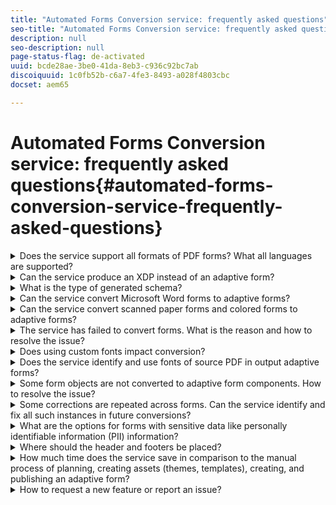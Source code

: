 ```yaml
---
title: "Automated Forms Conversion service: frequently asked questions"
seo-title: "Automated Forms Conversion service: frequently asked questions"
description: null
seo-description: null
page-status-flag: de-activated
uuid: bcde28ae-3be0-41da-8eb3-c936c92bc7ab
discoiquuid: 1c0fb52b-c6a7-4fe3-8493-a028f4803cbc
docset: aem65

---
```


# Automated Forms Conversion service: frequently asked questions{#automated-forms-conversion-service-frequently-asked-questions}

<details> 
 <summary>Does the service support all formats of PDF forms? What all languages are supported?</summary> 
 <ul> 
  <li>The service can convert non-interactive PDF forms into adaptive forms. It has limited support for AcroForms and XFA-based PDF forms. The service does not support scanned forms.<br /> </li> 
  <li>The service converts only English-languag forms to adaptive forms. You can translate converted adaptive forms to another language using <a href="https://chl-author-preview.corp.adobe.com/content/help/en/experience-manager/6-5/forms/using/using-aem-translation-workflow-to-localize-adaptive-forms.html">AEM translation workflow</a>.</li> 
 </ul> 
 <p>We are regularly adding support for other source types. Keep the <a href="https://helpx.adobe.com/experience-manager/Automated-Forms-Conversion-Service/aem-forms-automated-forms-conversion-service-beta.html">What’s supported</a> section on your watchlist for a regular update on newly added features and capabilities.</p> 
</details>

<details> 
 <summary>Can the service produce an XDP instead of an adaptive form? </summary> 
 <p>The service does not produce an XDP output for the time being. We are regularly adding features and to the service. Keep the <a href="https://helpx.adobe.com/experience-manager/Automated-Forms-Conversion-Service/aem-forms-automated-forms-conversion-service-beta.html">What’s supported</a> section on your watchlist for a regular update on newly added features and capabilities.</p> 
</details>

<details> 
 <summary>What is the type of generated schema?</summary> 
 <p>The service generates JSON schema.</p> 
</details>

<details> 
 <summary>Can the service convert Microsoft Word forms to adaptive forms? </summary> 
 <p>No, the service does not convert Microsoft Word forms to adaptive forms. You can save a Microsoft Word forms as PDF and convert the PDF to an adaptive form.</p> 
</details>

<details> 
 <summary>Can the service convert scanned paper forms and colored forms to adaptive forms?</summary> 
 <p>The service can convert non-interactive PDF forms to adaptive forms. It has limited support for AcroForms and XFA-based PDF forms. Scanned forms and colored forms are not supported for the time being. We are regularly adding features and to the service. Keep the <a href="https://helpx.adobe.com/experience-manager/Automated-Forms-Conversion-Service/aem-forms-automated-forms-conversion-service-beta.html">What’s supported</a> section on your watchlist for a regular update on newly added features and capabilities.</p> 
</details>

<details> 
 <summary>The service has failed to convert forms. What is the reason and how to resolve the issue?</summary> 
 <p>The most common reasons for the service to fail are:</p> 
 <ul> 
  <li>Secured PDF forms are provided for the conversion. Do not use password protected, Document Security protected, or any other protected PDF forms for conversion.</li> 
  <li>Internet connection is interrupted. Ensure that you are connected to the internet during the conversion.</li> 
  <li>Service URL is not provided or provided service URL is incorrect. Specify correct service URL in the cloud configuration.</li> 
 </ul> 
</details>

<details> 
 <summary>Does using custom fonts impact conversion?</summary> 
 <p>When a non-interactive PDF form is converted to an adaptive form, to improve the quality of conversion, the fonts are embedded in the PDF form. The support for embedding fonts is restricted to non-interactive PDF forms. To optimize the conversion of AcroForm and XFA-based PDF forms, fallback fonts are used.</p> 
 <p>Only forms available in the custom fonts directory listed in the <strong><span class="uicontrol">Customer fonts directory</span></strong> field of the <strong><span class="uicontrol">CQ-DAM-Handler-Gibson Font Manager Service</span></strong> configuration are embedded in non-interactive PDF form.</p> 
 <p> </p> 
</details>

<details> 
 <summary>Does the service identify and use fonts of source PDF in output adaptive forms?</summary> 
 <p>Adaptive forms use <a href="../../../forms/using/themes.md">themes to style a form</a>. The service uses the fonts and font styles specified in the theme applied during the conversion. You can change fonts and font styles of the theme to provide a distinct look and feel to the fonts of an adaptive form.</p> 
</details>

<details> 
 <summary>Some form objects are not converted to adaptive form components. How to resolve the issue?</summary> 
 <p>Automated Forms Conversion service is trained on a large set of forms. However, there are some fields and styles in PDF forms which are easily visible to the human eye but difficult to understand for the service. The service can fail to identify such fields. You can use the <a href="https://helpx.adobe.com/experience-manager/Automated-Forms-Conversion-Service/review-correct-ui-edited.html" target="_blank">Review and Correct</a> editor to help identify missing or incorrectly identified fields. For example, if a choice group is identified as a panel or a text box is not identified. You can use the Review and Correct editor make improvements and regenerate the adaptive form to get an output closer to the desired experience.</p> 
</details>

<details> 
 <summary>Some corrections are repeated across forms. Can the service identify and fix all such instances in future conversions? </summary> 
 <ul> 
  <li>You can share such patterns with Adobe and opt in to the program where you share your forms with Adobe to improve the accuracy of the service. Once you provide the permission, the service is trained on your forms and patterns. It helps improve the accuracy and fix patterns in future conversions.</li> 
  <li>You can also use meta-model to map the form objects to adaptive form component of your choice and pre-configure validations, rules, data patterns, help text, and accessibility properties for the components. All the specified properties are applied during the conversion. For example, one set of your forms provide combo box to select a hospital and other set provides radio buttons to select a hospital. You can use meta-model to decide, after the conversion, all hospital fields are represented as drop-down list component in the adaptive form.</li> 
 </ul> 
</details>

<details> 
 <summary>What are the options for forms with sensitive data like personally identifiable information (PII) information?</summary> 
 <p>The service supports only blank or unfilled forms. Do not upload filled forms or forms with personally identifiable information (PII) .<br /> </p> 
</details>

<details> 
 <summary>Where should the header and footers be placed?</summary> 
 <p>Place header and footer in adaptive forms template. If your form has header and footer, the service detects and replaces these header and footer during the conversion with header and footer available in adaptive form template. If any extra header or footer is included in the adaptive form, you can use the <a href="https://helpx.adobe.com/experience-manager/Automated-Forms-Conversion-Service/review-correct-ui-edited.html">Review and Correct</a> editor to fix or remove such header or footer.</p> 
</details>

<details> 
 <summary>How much time does the service save in comparison to the manual process of planning, creating assets (themes, templates), creating, and publishing an adaptive form? </summary> 
 <p>The amount of time depends on the size, complexity, and various other factors. In general, in comparison to the manual process of planning, creating assets (themes, templates), and creating an adaptive form, the conversion service has forms ready for deployment in a production environment in almost half time. The service saves approximately 50% of your time in comparison to manual process. </p> 
</details>

<details> 
 <summary>How to request a new feature or report an issue?</summary> 
 <p>Contact Adobe Support to request a feature or to report a bug.</p> 
 <p>During the beta phase, Adobe support can log a JIRA issue on with the following details to report an issue:</p> 
 <table border="1" cellpadding="1" cellspacing="0" width="100%"> 
  <tbody> 
   <tr> 
    <td>JIRA field</td> 
    <td>Options and Description</td> 
   </tr> 
   <tr> 
    <td>Project</td> 
    <td> 
     <ul> 
      <li>CQ: Use the CQ<strong> </strong>project to report bug or improvements in the conversion service.</li> 
      <li>CQDOC: Use the CQDOC<strong> </strong>project to report bug or improvements in the documentation.</li> 
     </ul> </td> 
   </tr> 
   <tr> 
    <td>Issue Type</td> 
    <td> 
     <ul> 
      <li>Bug: Use the Bug issue type when the behavior is not as expected or documented instructions are incorrect.</li> 
      <li>Improvement: Use the Improvement issue type when a key aspect of the feature is missing and should be provided or documented instructions are insufficient to understand or use the feature. </li> 
     </ul> </td> 
   </tr> 
   <tr> 
    <td>Component<br /> </td> 
    <td>Forms - Sensei</td> 
   </tr> 
   <tr> 
    <td>FixVersion<br /> </td> 
    <td>AFF 1.0.0 L&amp;lt;xx&amp;gt;, where &amp;lt;xx&amp;gt; is the version number of the <a href="https://wiki.corp.adobe.com/pages/viewpage.action?spaceKey=lc&amp;title=Automated+Forms+Conversion+Service+Beta+-+Latest+Builds">release</a>. </td> 
   </tr> 
   <tr> 
    <td>Label<br /> </td> 
    <td>Flamingo-BETA</td> 
   </tr> 
   <tr> 
    <td>Description</td> 
    <td>Provide the following information in the description field:<br /> 
     <ul> 
      <li>Problem statement</li> 
      <li>Steps to reproduce the issue<br /> </li> 
      <li>Actual result of the conversion<br /> </li> 
      <li>Expected result of the conversion<br /> </li> 
      <li>Attach collaterals or provide links to download</li> 
     </ul> </td> 
   </tr> 
  </tbody> 
 </table> 
</details>

